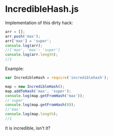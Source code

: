 IncredibleHash.js
=================

Implementation of this dirty hack:
```javascript
arr = [];
arr.push('max');
arr['max'] = 'super';
console.log(arr);
//['max', 'max': 'super']
console.log(arr.length);
//1
```

Example:
```javascript
var IncredibleHash = require('incrediblehash');

map = new IncredibleHash();
map.addToHash('max', 'super');
console.log(map.getFromHash('max'));
//'super'
console.log(map.getFromHash(0));
//'max'
console.log(map.length);
//1
```
It is incredible, isn't it?
